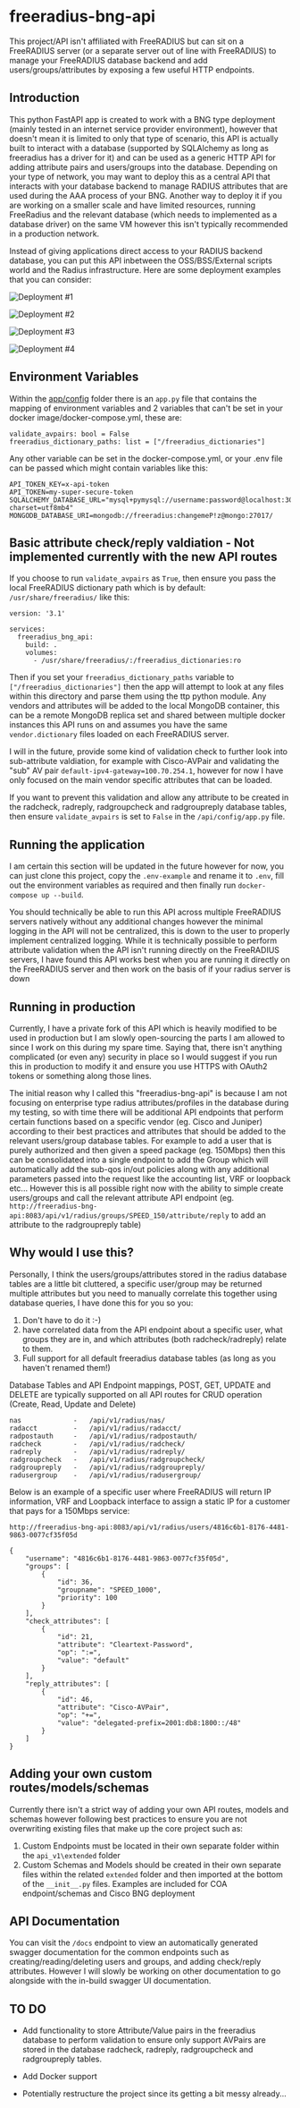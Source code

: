 # freeradius-bng-api

This project/API isn't affiliated with FreeRADIUS but can sit on a FreeRADIUS server (or a separate server out of line with FreeRADIUS) to manage your FreeRADIUS database backend and add users/groups/attributes by exposing a few useful HTTP endpoints.

## Introduction

This python FastAPI app is created to work with a BNG type deployment (mainly tested in an internet service provider environment), however that doesn't mean it is limited to only that type of scenario, this API is actually built to interact with a database (supported by SQLAlchemy as long as freeradius has a driver for it) and can be used as a generic HTTP API for adding attribute pairs and users/groups into the database. Depending on your type of network, you may want to deploy this as a central API that interacts with your database backend to manage RADIUS attributes that are used during the AAA process of your BNG. Another way to deploy it if you are working on a smaller scale and have limited resources, running FreeRadius and the relevant database (which needs to implemented as a database driver) on the same VM however this isn't typically recommended in a production network.

Instead of giving applications direct access to your RADIUS backend database, you can put this API inbetween the OSS/BSS/External scripts world and the Radius infrastructure. Here are some deployment examples that you can consider:

![Deployment #1](docs/imgs/deployment_1.png)

![Deployment #2](docs/imgs/deployment_2.png)

![Deployment #3](docs/imgs/deployment_3.png)

![Deployment #4](docs/imgs/deployment_4.png)

## Environment Variables

Within the [app/config](./app/config/) folder there is an `app.py` file that contains the mapping of environment variables and 2 variables that can't be set in your docker image/docker-compose.yml, these are:

```
validate_avpairs: bool = False
freeradius_dictionary_paths: list = ["/freeradius_dictionaries"]
```

Any other variable can be set in the docker-compose.yml, or your .env file can be passed which might contain variables like this:

```
API_TOKEN_KEY=x-api-token
API_TOKEN=my-super-secure-token
SQLALCHEMY_DATABASE_URL="mysql+pymysql://username:password@localhost:3006/radius?charset=utf8mb4"
MONGODB_DATABASE_URI=mongodb://freeradius:changemeP!z@mongo:27017/
```

## Basic attribute check/reply valdiation - Not implemented currently with the new API routes

If you choose to run `validate_avpairs` as `True`, then ensure you pass the local FreeRADIUS dictionary path which is by default: `/usr/share/freeradius/` like this:

```
version: '3.1'

services:
  freeradius_bng_api:
    build: .
    volumes:
      - /usr/share/freeradius/:/freeradius_dictionaries:ro
```

Then if you set your `freeradius_dictionary_paths` variable to `["/freeradius_dictionaries"]` then the app will attempt to look at any files within this directory and parse them using the ttp python module. Any vendors and attributes will be added to the local MongoDB container, this can be a remote MongoDB replica set and shared between multiple docker instances this API runs on and assumes you have the same `vendor.dictionary` files loaded on each FreeRADIUS server.

I will in the future, provide some kind of validation check to further look into sub-attribute valdiation, for example with Cisco-AVPair and validating the "sub" AV pair `default-ipv4-gateway=100.70.254.1`, however for now I have only focused on the main vendor specific attributes that can be loaded.

If you want to prevent this validation and allow any attribute to be created in the radcheck, radreply, radgroupcheck and radgroupreply database tables, then ensure `validate_avpairs` is set to `False` in the `/api/config/app.py` file.

## Running the application

I am certain this section will be updated in the future however for now, you can just clone this project, copy the `.env-example` and rename it to `.env`, fill out the environment variables as required and then finally run `docker-compose up --build`.

You should technically be able to run this API across multiple FreeRADIUS servers natively without any additional changes however the minimal logging in the API will not be centralized, this is down to the user to properly implement centralized logging. While it is technically possible to perform attribute validation when the API isn't running directly on the FreeRADIUS servers, I have found this API works best when you are running it directly on the FreeRADIUS server and then work on the basis of if your radius server is down

## Running in production

Currently, I have a private fork of this API which is heavily modified to be used in production but I am slowly open-sourcing the parts I am allowed to since I work on this during my spare time. Saying that, there isn't anything complicated (or even any) security in place so I would suggest if you run this in production to modify it and ensure you use HTTPS with OAuth2 tokens or something along those lines.

The initial reason why I called this "freeradius-bng-api" is because I am not focusing on enterprise type radius attributes/profiles in the database during my testing, so with time there will be additional API endpoints that perform certain functions based on a specific vendor (eg. Cisco and Juniper) according to their best practices and attributes that should be added to the relevant users/group database tables. For example to add a user that is purely authorized and then given a speed package (eg. 150Mbps) then this can be consolidated into a single endpoint to add the Group which will automatically add the sub-qos in/out policies along with any additional parameters passed into the request like the accounting list, VRF or loopback etc... However this is all possible right now with the ability to simple create users/groups and call the relevant attribute API endpoint (eg. `http://freeradius-bng-api:8083/api/v1/radius/groups/SPEED_150/attribute/reply` to add an attribute to the radgroupreply table)

## Why would I use this?

Personally, I think the users/groups/attributes stored in the radius database tables are a little bit cluttered, a specific user/group may be returned multiple attributes but you need to manually correlate this together using database queries, I have done this for you so you:

1) Don't have to do it :-)
2) have correlated data from the API endpoint about a specific user, what groups they are in, and which attributes (both radcheck/radreply) relate to them.
3) Full support for all default freeradius database tables (as long as you haven't renamed them!)

Database Tables and API Endpoint mappings, POST, GET, UPDATE and DELETE are typically supported on all API routes for CRUD operation (Create, Read, Update and Delete)
```
nas             -   /api/v1/radius/nas/
radacct         -   /api/v1/radius/radacct/
radpostauth     -   /api/v1/radius/radpostauth/
radcheck        -   /api/v1/radius/radcheck/
radreply        -   /api/v1/radius/radreply/
radgroupcheck   -   /api/v1/radius/radgroupcheck/
radgroupreply   -   /api/v1/radius/radgroupreply/
radusergroup    -   /api/v1/radius/radusergroup/
```

Below is an example of a specific user where FreeRADIUS will return IP information, VRF and Loopback interface to assign a static IP for a customer that pays for a 150Mbps service:

```
http://freeradius-bng-api:8083/api/v1/radius/users/4816c6b1-8176-4481-9863-0077cf35f05d

{
    "username": "4816c6b1-8176-4481-9863-0077cf35f05d",
    "groups": [
        {
            "id": 36,
            "groupname": "SPEED_1000",
            "priority": 100
        }
    ],
    "check_attributes": [
        {
            "id": 21,
            "attribute": "Cleartext-Password",
            "op": ":=",
            "value": "default"
        }
    ],
    "reply_attributes": [
        {
            "id": 46,
            "attribute": "Cisco-AVPair",
            "op": "+=",
            "value": "delegated-prefix=2001:db8:1800::/48"
        }
    ]
}
```

## Adding your own custom routes/models/schemas

Currently there isn't a strict way of adding your own API routes, models and schemas however following best practices to ensure you are not overwriting existing files that make up the core project such as:

1) Custom Endpoints must be located in their own separate folder within the `api_v1\extended` folder
2) Custom Schemas and Models should be created in their own separate files within the related `extended` folder and then imported at the bottom of the `__init__.py` files. Examples are included for COA endpoint/schemas and Cisco BNG deployment

## API Documentation

You can visit the `/docs` endpoint to view an automatically generated swagger documentation for the common endpoints such as creating/reading/deleting users and groups, and adding check/reply attributes. However I will slowly be working on other documentation to go alongside with the in-build swagger UI documentation.

## TO DO

- Add functionality to store Attribute/Value pairs in the freeradius database to perform validation to ensure only support AVPairs are stored in the database radcheck, radreply, radgroupcheck and radgroupreply tables.

- Add Docker support

- Potentially restructure the project since its getting a bit messy already...